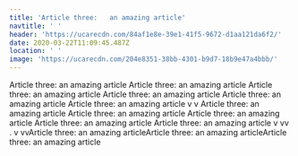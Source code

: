 ```yaml
---
title: 'Article three:   an amazing article'
navtitle: ' '
header: 'https://ucarecdn.com/84af1e8e-39e1-41f5-9672-d1aa121da6f2/'
date: 2020-03-22T11:09:45.487Z
location: ' '
image: 'https://ucarecdn.com/204e8351-38bb-4301-b9d7-18b9e47a4bbb/'
---
```

Article three:   an amazing article Article three:   an amazing article Article three:   an amazing article Article three:   an amazing article Article three:   an amazing article Article three:   an amazing article v v Article three:   an amazing article Article three:   an amazing article Article three:   an amazing article Article three:   an amazing article Article three:   an amazing article v vv . v vvArticle three:   an amazing articleArticle three:   an amazing articleArticle three:   an amazing article